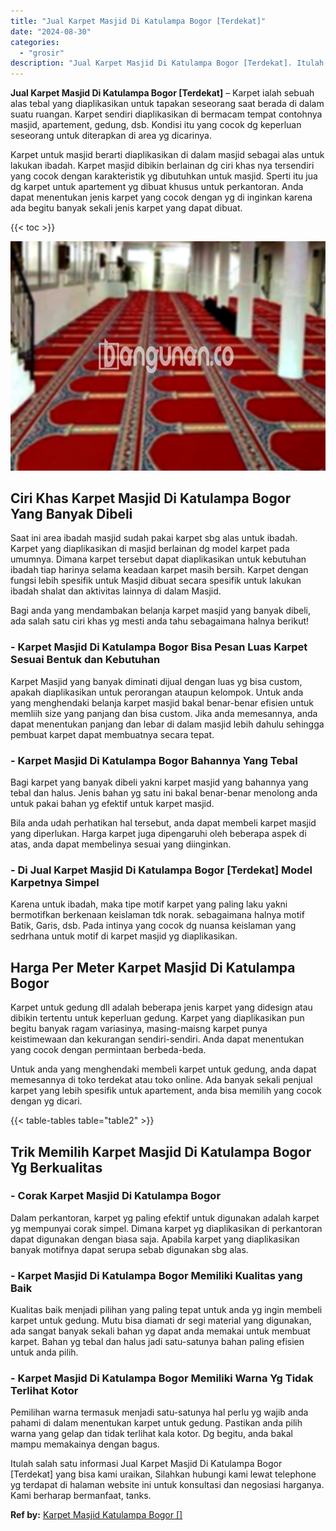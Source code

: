 ```yaml
---
title: "Jual Karpet Masjid Di Katulampa Bogor [Terdekat]"
date: "2024-08-30"
categories: 
  - "grosir"
description: "Jual Karpet Masjid Di Katulampa Bogor [Terdekat]. Itulah salah satu informasi Jual Karpet Masjid Di Katulampa Bogor [Terdekat] yang bisa kami uraikan, Sila..."
---
```


**Jual Karpet Masjid Di Katulampa Bogor \[Terdekat\]** – Karpet ialah sebuah alas tebal yang diaplikasikan untuk tapakan seseorang saat berada di dalam suatu ruangan. Karpet sendiri diaplikasikan di bermacam tempat contohnya masjid, apartement, gedung, dsb. Kondisi itu yang cocok dg keperluan seseorang untuk diterapkan di area yg dicarinya.

Karpet untuk masjid berarti diaplikasikan di dalam masjid sebagai alas untuk lakukan ibadah. Karpet masjid dibikin berlainan dg ciri khas nya tersendiri yang cocok dengan karakteristik yg dibutuhkan untuk masjid. Sperti itu jua dg karpet untuk apartement yg dibuat khusus untuk perkantoran. Anda dapat menentukan jenis karpet yang cocok dengan yg di inginkan karena ada begitu banyak sekali jenis karpet yang dapat dibuat.

{{< toc >}}

![Jual Karpet Masjid Di Katulampa Bogor [Terdekat]](/images/grosir-karpet-murah-68.png)

## Ciri Khas Karpet Masjid Di Katulampa Bogor Yang Banyak Dibeli

Saat ini area ibadah masjid sudah pakai karpet sbg alas untuk ibadah. Karpet yang diaplikasikan di masjid berlainan dg model karpet pada umumnya. Dimana karpet tersebut dapat diaplikasikan untuk kebutuhan ibadah tiap harinya selama keadaan karpet masih bersih. Karpet dengan fungsi lebih spesifik untuk Masjid dibuat secara spesifik untuk lakukan ibadah shalat dan aktivitas lainnya di dalam Masjid.

Bagi anda yang mendambakan belanja karpet masjid yang banyak dibeli, ada salah satu ciri khas yg mesti anda tahu sebagaimana halnya berikut!

### \- Karpet Masjid Di Katulampa Bogor Bisa Pesan Luas Karpet Sesuai Bentuk dan Kebutuhan

Karpet Masjid yang banyak diminati dijual dengan luas yg bisa custom, apakah diaplikasikan untuk perorangan ataupun kelompok. Untuk anda yang menghendaki belanja karpet masjid bakal benar-benar efisien untuk memliih size yang panjang dan bisa custom. Jika anda memesannya, anda dapat menentukan panjang dan lebar di dalam masjid lebih dahulu sehingga pembuat karpet dapat membuatnya secara tepat.

### \- Karpet Masjid Di Katulampa Bogor Bahannya Yang Tebal

Bagi karpet yang banyak dibeli yakni karpet masjid yang bahannya yang tebal dan halus. Jenis bahan yg satu ini bakal benar-benar menolong anda untuk pakai bahan yg efektif untuk karpet masjid.

Bila anda udah perhatikan hal tersebut, anda dapat membeli karpet masjid yang diperlukan. Harga karpet juga dipengaruhi oleh beberapa aspek di atas, anda dapat membelinya sesuai yang diinginkan.

### \- Di Jual Karpet Masjid Di Katulampa Bogor \[Terdekat\] Model Karpetnya Simpel

Karena untuk ibadah, maka tipe motif karpet yang paling laku yakni bermotifkan berkenaan keislaman tdk norak. sebagaimana halnya motif Batik, Garis, dsb. Pada intinya yang cocok dg nuansa keislaman yang sedrhana untuk motif di karpet masjid yg diaplikasikan.

## Harga Per Meter Karpet Masjid Di Katulampa Bogor

Karpet untuk gedung dll adalah beberapa jenis karpet yang didesign atau dibikin tertentu untuk keperluan gedung. Karpet yang diaplikasikan pun begitu banyak ragam variasinya, masing-maisng karpet punya keistimewaan dan kekurangan sendiri-sendiri. Anda dapat menentukan yang cocok dengan permintaan berbeda-beda.

Untuk anda yang menghendaki membeli karpet untuk gedung, anda dapat memesannya di toko terdekat atau toko online. Ada banyak sekali penjual karpet yang lebih spesifik untuk apartement, anda bisa memilih yang cocok dengan yg dicari.

{{< table-tables table="table2" >}}

## Trik Memilih Karpet Masjid Di Katulampa Bogor Yg Berkualitas

### \- Corak Karpet Masjid Di Katulampa Bogor

Dalam perkantoran, karpet yg paling efektif untuk digunakan adalah karpet yg mempunyai corak simpel. Dimana karpet yg diaplikasikan di perkantoran dapat digunakan dengan biasa saja. Apabila karpet yang diaplikasikan banyak motifnya dapat serupa sebab digunakan sbg alas.

### \- Karpet Masjid Di Katulampa Bogor Memiliki Kualitas yang Baik

Kualitas baik menjadi pilihan yang paling tepat untuk anda yg ingin membeli karpet untuk gedung. Mutu bisa diamati dr segi material yang digunakan, ada sangat banyak sekali bahan yg dapat anda memakai untuk membuat karpet. Bahan yg tebal dan halus jadi satu-satunya bahan paling efisien untuk anda pilih.

### \- Karpet Masjid Di Katulampa Bogor Memiliki Warna Yg Tidak Terlihat Kotor

Pemilihan warna termasuk menjadi satu-satunya hal perlu yg wajib anda pahami di dalam menentukan karpet untuk gedung. Pastikan anda pilih warna yang gelap dan tidak terlihat kala kotor. Dg begitu, anda bakal mampu memakainya dengan bagus.

Itulah salah satu informasi Jual Karpet Masjid Di Katulampa Bogor \[Terdekat\] yang bisa kami uraikan, Silahkan hubungi kami lewat telephone yg terdapat di halaman website ini untuk konsultasi dan negosiasi harganya. Kami berharap bermanfaat, tanks.

**Ref by:**  [Karpet Masjid Katulampa Bogor []](https://id.wikipedia.org/wiki/Karpet)
